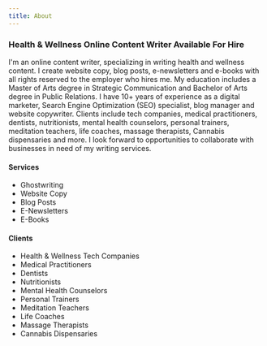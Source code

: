 ```yaml
---
title: About
---
```

### Health & Wellness Online Content Writer Available For Hire

I'm an online content writer, specializing in writing health and wellness content. I create website copy, blog posts, e-newsletters and e-books with all rights reserved to the employer who hires me. My education includes a Master of Arts degree in Strategic Communication and Bachelor of Arts degree in Public Relations. I have 10+ years of experience as a digital marketer, Search Engine Optimization (SEO) specialist, blog manager and website copywriter. Clients include tech companies, medical practitioners, dentists, nutritionists, mental health counselors, personal trainers, meditation teachers, life coaches, massage therapists, Cannabis dispensaries and more. I look forward to opportunities to collaborate with businesses in need of my writing services.

#### Services

* Ghostwriting
* Website Copy
* Blog Posts
* E-Newsletters
* E-Books

#### Clients

* Health & Wellness Tech Companies
* Medical Practitioners
* Dentists
* Nutritionists
* Mental Health Counselors
* Personal Trainers
* Meditation Teachers
* Life Coaches
* Massage Therapists
* Cannabis Dispensaries